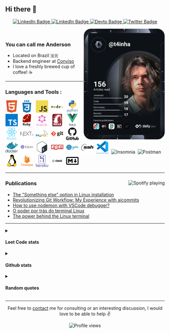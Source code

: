 ## Hi there 👋

<div id="badges" align="center">
  <p>
    <a title="Curriculum Badge" href="https://andersonbosa.notion.site/Curriculum-Vitae-7dd46795204e48269a934a0dc568d130" target="_blank">
      <img src="https://img.shields.io/badge/Curriculum-FF6600?logo=notion&logoColor=black&fontColor=black&style=for-the-badge" alt="LinkedIn Badge" />
    </a>
    <a title="LinkedIn Badge" href="https://www.linkedin.com/in/andersonbosa" target="_blank">
      <img src="https://img.shields.io/badge/LinkedIn-046292?style=for-the-badge&logo=linkedin&logoColor=white" alt="LinkedIn Badge" />
    </a>
    <a title="Dev.to Badge" href="https://dev.to/t4inha" target="_blank">
      <img src="https://img.shields.io/badge/Dev.to-black?style=for-the-badge&logo=dev.to&logoColor=white" alt="Devto Badge" />
    </a>
    <wbr>
    <a title="Twitter Badge" href="https://twitter.com/intent/follow?screen_name=t4inha" target="_blank">
      <img src="https://img.shields.io/badge/Twitter-209bec?style=for-the-badge&logo=twitter&logoColor=white" alt="Twitter Badge" />
    </a>
  </p>
</div>

<div align="left" id="dailydev">
  <a href="https://app.daily.dev/t4inha" target="_blank">
    <img align="right" width="256" src="https://raw.githubusercontent.com/andersonbosa/andersonbosa/devcard/devcard.svg" /> 
  </a>

<!--
  <a href="https://roadmap.sh">
    <img width="270" align="right" src="https://api.roadmap.sh/v1-badge/tall/647745dcc4ec366ad5b4b260?variant=dark&roadmaps=backend%2Ccyber-security%2Csoftware-design-architecture%2Cdevops" alt="roadmap.sh"/>
  </a>
-->
</div>

<wbr/>


### You can call me Anderson

- Located on Brazil :brazil:
- Backend engineer at [Conviso](https://www.convisoappsec.com/)
- I love a freshly brewed cup of coffee! :coffee:




---

### Languages and Tools :

<p>
  <!-- Languages -->
  <img title="HTML5" alt="HTML" width="40" height="40" src="https://github.com/devicons/devicon/blob/master/icons/html5/html5-original.svg" />&nbsp;
  <img title="CSS3" alt="CSS" width="40" height="40" src="https://github.com/devicons/devicon/blob/master/icons/css3/css3-plain-wordmark.svg"  />&nbsp;
  <img title="JavaScript" alt="JavaScript" width="40" height="40" src="https://github.com/devicons/devicon/blob/master/icons/javascript/javascript-original.svg" />&nbsp;
  <img title="NodeJS" alt="NodeJS" width="40" height="40" src="https://github.com/devicons/devicon/blob/master/icons/nodejs/nodejs-original-wordmark.svg" />&nbsp;
  <img title="Python" alt="Python" width="40" height="40" src="https://github.com/devicons/devicon/blob/master/icons/python/python-original-wordmark.svg" />&nbsp;
  <img title="Typescript" alt="Typescript" width="40" height="40" src="https://github.com/devicons/devicon/blob/master/icons/typescript/typescript-original.svg" />&nbsp;
  <img title="Ruby" alt="Ruby" width="40" height="40" src="https://github.com/devicons/devicon/blob/master/icons/ruby/ruby-original-wordmark.svg" />&nbsp;
  <img title="GraphQL" alt="GraphQL" width="40" height="40" src="https://github.com/devicons/devicon/blob/master/icons/graphql/graphql-plain-wordmark.svg" />&nbsp;
  <!-- Frameworks -->
  <img title="Rails" alt="Rails" width="40" height="40" src="https://github.com/devicons/devicon/blob/master/icons/rails/rails-original-wordmark.svg" />&nbsp;
  <img title="VueJS" alt="VueJS" width="40" height="40" src="https://github.com/devicons/devicon/blob/master/icons/vuejs/vuejs-original-wordmark.svg" />&nbsp;
  <img title="React" alt="React" width="40" height="40" src="https://github.com/devicons/devicon/blob/master/icons/react/react-original-wordmark.svg" />&nbsp;
  <img title="NextJS" alt="NextJS" width="40" height="40" src="https://github.com/devicons/devicon/blob/master/icons/nextjs/nextjs-original-wordmark.svg" />&nbsp;
  <!-- Databases -->
  <img title="MySQL"  alt="MySQL" width="40" height="40" src="https://github.com/devicons/devicon/blob/master/icons/mysql/mysql-original-wordmark.svg" />&nbsp;
  <!-- Development Tools -->
  <img title="Git" alt="Git" width="40" height="40" src="https://github.com/devicons/devicon/blob/master/icons/git/git-original-wordmark.svg" />&nbsp;
  <img title="Github" alt="Github" width="40" height="40" src="https://github.com/devicons/devicon/blob/master/icons/github/github-original-wordmark.svg" />&nbsp;
  <img title="Docker" alt="Docker" width="40" height="40" src="https://github.com/devicons/devicon/blob/master/icons/docker/docker-original-wordmark.svg" />&nbsp;
  <img title="EslintJS" alt="EslintJS" width="40" height="40" src="https://github.com/devicons/devicon/blob/master/icons/eslint/eslint-original-wordmark.svg" />&nbsp;
  <img title="BASH" alt="BASH" width="40" height="40" src="https://github.com/devicons/devicon/blob/master/icons/bash/bash-original.svg" />&nbsp;
  <img title="NPM" alt="NPM" width="40" height="40" src="https://github.com/devicons/devicon/blob/master/icons/npm/npm-original-wordmark.svg" />&nbsp;
  <img title="YARN" alt="YARN" width="40" height="40" src="https://github.com/devicons/devicon/blob/master/icons/yarn/yarn-original-wordmark.svg" />&nbsp;
  <!-- Tools -->
  <img title="SSH" alt="SSH" width="40" height="40" src="https://github.com/devicons/devicon/blob/master/icons/ssh/ssh-original-wordmark.svg" />&nbsp;
  <img title="VSCode" alt="VSCode" width="40" height="40" src="https://github.com/devicons/devicon/blob/master/icons/vscode/vscode-original-wordmark.svg" />&nbsp;
  <img title="Insomnia"  alt="Insomnia" width="40" height="40" src="https://github.com/get-icon/geticon/blob/master/icons/insomnia.svg" />&nbsp;
  <img title="Postman"  alt="Postman" width="40" height="40" src="https://www.vectorlogo.zone/logos/getpostman/getpostman-icon.svg" />&nbsp;
  <!-- Any -->
  <img title="Linux" alt="Linux" width="40" height="40" src="https://github.com/devicons/devicon/blob/master/icons/linux/linux-original.svg" />&nbsp;
  <img title="Firebase" alt="Firebase" width="40" height="40" src="https://github.com/devicons/devicon/blob/master/icons/firebase/firebase-plain-wordmark.svg" />&nbsp;
  <img title="Heroku" alt="Heroku" width="40" height="40" src="https://github.com/devicons/devicon/blob/master/icons/heroku/heroku-original-wordmark.svg" />&nbsp;
  <img title="Slack" alt="Slack" width="40" height="40" src="https://github.com/devicons/devicon/blob/master/icons/slack/slack-original-wordmark.svg" />&nbsp;
  <img title="Markdown" alt="Markdown" width="40" height="40" src="https://github.com/devicons/devicon/blob/master/icons/markdown/markdown-original.svg" />&nbsp;
</p>

---

<div>
  <a href="https://spotify-github-profile.vercel.app/api/view?uid=andersonbosaa&redirect=true" target="_blank">
    <img 
      align="right" 
      alt="Spotify playing" 
      title="Spotify playing"
      src="https://spotify-github-profile.vercel.app/api/view?uid=andersonbosaa&cover_image=true&theme=novatorem&show_offline=false&background_color=121212&interchange=false&bar_color=53b14f&bar_color_cover=true"
    />
  </a>

  <h3>Publications</h3>

  <!-- BLOG-POST-LIST:START -->
- [The &quot;Something else&quot; option in Linux installation](https://dev.to/t4inha/the-something-else-option-in-linux-installation-1c54)
- [Revolutionizing Git Workflow: My Experience with aicommits](https://dev.to/t4inha/my-experience-with-aicommits-794)
- [How to use nodemon with VSCode debugger?](https://dev.to/t4inha/how-to-use-nodemon-with-vscode-debugger-2bpa)
- [O poder por trás do terminal Linux](https://dev.to/t4inha/o-poder-por-tras-do-terminal-linux-2m63)
- [The power behind the Linux terminal](https://dev.to/t4inha/the-power-behind-the-linux-terminal-189h)
<!-- BLOG-POST-LIST:END -->

</div>

---

<details id="leetcode-stats">
  <summary>
    <h4>Leet Code stats</h4>
  </summary>

  <a href="https://leetcode.com/andersonbosa" target="_blank" >
    <img 
      width="340"
      alt="Leet code stats" 
      title="Leet code stats"
      src="https://leetcard.jacoblin.cool/andersonbosa?theme=dark&font=Noto%20Sans%20Telugu&ext=heatmap"
    />
  </a>
</details>

<details id="github-stats">
  <summary>
    <h4>Github stats</h4>
  </summary>
  
  <section align="center">
    <div> 
      <img src="github-metrics.svg" /> 
    </div>
    <div>
      <img src="https://github-readme-streak-stats.herokuapp.com/?user=andersonbosa&theme=dracula" title="Github streaks" />
      <img src="https://github-readme-stats.vercel.app/api/top-langs/?username=andersonbosa&layout=compact&theme=dracula" alt="Top Anderson languages" />
    </div>
    <br />
    <p>
      <i>NOTE: This does not indicate my skill level or language proficiency, 
        it's merely a GitHub metric of which languages I have the most code of on GitHub.</i>
    </p>
  </section>
</details>

<details id="random-quotes">
  <summary>
    <h4>Random quotes</h4>
  </summary>

  <section>
    <a href="https://github.com/piyushsuthar/github-readme-quotes" target="_blank" >
      <img src="https://quotes-github-readme.vercel.app/api?type=horizontal&theme=dark" title="Random quote" alt="Random quote" width="" />
    </a>
    <!--
      Removi porquê vi uma "piada" mal
      <a href="https://github.com/ABSphreak/readme-jokes" target="_blank">
        <img src="https://readme-jokes.vercel.app/api" title="Funny quote" alt="Funny quote" width="" />
      </a>
    -->
  </section>
</details>

---

<section align="center">
  <p>
    Feel free to <a href="#badges">contact</a> me for consulting or an interesting discussion,
    I would love to be able to help ✌️
  </p>
  
  <p>
    <!-- Check this: https://github.com/antonkomarev/github-profile-views-counter -->
    <img src="https://komarev.com/ghpvc/?username=andersonbosa&color=grey&label=Visitors" alt="Profile views">
  </p>
</section>


<!-- links -->
[holopin]: https://holopin.io/@andersonbosa
[holopin_board]: https://holopin.io/api/user/board?user=andersonbosa
[linkedin]: https://linkedin.com/in/andersonbosa
